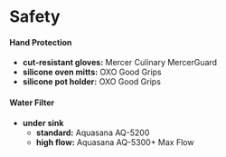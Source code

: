 # Safety

#### Hand Protection

- **cut-resistant gloves:** Mercer Culinary MercerGuard
- **silicone oven mitts:** OXO Good Grips
- **silicone pot holder:** OXO Good Grips

#### Water Filter

- **under sink** 
	- **standard:** Aquasana AQ-5200
	- **high flow:** Aquasana AQ-5300+ Max Flow